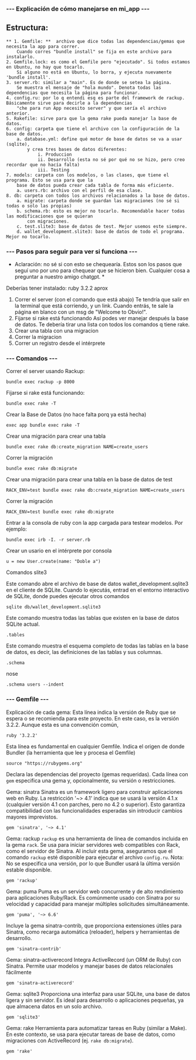 
### --- Explicación de cómo manejarse en mi_app ---

## Estructura:
    ** 1. Gemfile: **  archivo que dice todas las dependencias/gemas que necesita la app para correr.
        Cuando corres "bundle install" se fija en este archivo para instalarlo.
    2. Gemfile.lock: es como el Gemfile pero "ejecutado". Si todos estamos en Ubuntu, no hay que tocarlo. 
        Si alguno no está en Ubuntu, lo borra, y ejecuta nuevamente 'bundle install'.
    3. server.rb: similar a "main". Es de donde se setea la página. 
        Se muestra el mensaje de "hola mundo". Denota todas las dependencias que necesita la página para funcionar. 
    4. config.ru: por lo q entendi esq es parte del framework de rackup. Básicamente sirve para decirle a la dependencias
        "che para run App necesito server" y que sería el archivo anterior. 
    5. Rakefile: sirve para que la gema rake pueda manejar la base de datos.
    6. config: carpeta que tiene el archivo con la configuración de la base de datos.
        a. database.yml: define qué motor de base de datos se va a usar (sqlite), 
            y crea tres bases de datos diferentes:
                i. Produccion
                ii. Desarrollo (esta no sé por qué no se hizo, pero creo recordar que no hacía falta)
                iii. Testing 
    7. models: carpeta con los modelos, o las clases, que tiene el programa. Esto se usa para que la 
        base de datos pueda crear cada tabla de forma más eficiente. 
        a. users.rb: archivo con el perfil de esa clase. 
    8. db: carpeta con todos los archivos relacionados a la base de datos.
        a. migrate: carpeta donde se guardan las migraciones (no sé si todas o solo las propias)
        b. schema.rb: esto es mejor no tocarlo. Recomendable hacer todas las modificaciones que se quieran 
            con migraciones. 
        c. test.slite3: base de datos de test. Mejor usemos este siempre.
        d. wallet_development.slite3: base de datos de todo el programa. Mejor no tocarlo.

 
 
### --- Pasos para seguir para ver si funciona ---

* Aclaración: no sé si con esto se chequearía. Estos son los pasos que seguí uno por uno para chequear que se hicieron bien. Cualquier cosa a preguntar a nuestro amigo chatgpt. *

Deberías tener instalado: ruby 3.2.2 aprox


1. Correr el server (con el comando que está abajo)
    Te tendría que salir en la terminal que está corriendo, y un link. Cuando entrás, te sale la página en blanco con un msg de "Welcome to Obvio!".
2. Fijarse si rake está funcionando
    Así podes ver manejar después la base de datos. Te debería tirar una lista con todos los comandos q tiene rake. 
3. Crear una tabla con una migracion
4. Correr la migracion
5. Correr un registro desde el intérprete

### --- Comandos ---

Correr el server usando Rackup:
```Terminal
bundle exec rackup -p 8000
```

Fijarse si rake está funcionando:
```Terminal
bundle exec rake -T
```

Crear la Base de Datos (no hace falta porq ya está hecha)
```Terminal
exec app bundle exec rake -T
```

Crear una migración para crear una tabla
```Terminal
bundle exec rake db:create_migration NAME=create_users
```

Correr la migración
```Terminal
bundle exec rake db:migrate
```

Crear una migración para crear una tabla en la base de datos de test
```
RACK_ENV=test bundle exec rake db:create_migration NAME=create_users
```

Correr la migración
```Terminal
RACK_ENV=test bundle exec rake db:migrate
```

Entrar a la consola de ruby con la app cargada para testear modelos.
Por ejemplo:
```Terminal
bundle exec irb -I. -r server.rb
```

Crear un usario en el intérprete por consola
```
u = new User.create(name: "Doble a")
```

Comandos slite3

Este comando abre el archivo de base de datos wallet_development.sqlite3 en el cliente de SQLite. Cuando lo ejecutás,
 entrad en el entorno interactivo de SQLite, donde puedes ejecutar otros comandos
```Terminal
sqlite db/wallet_development.sqlite3
```

Este comando muestra todas las tablas que existen en la base de datos SQLite actual. 
```
.tables
```  

Este comando muestra el esquema completo de todas las tablas en la base de datos,
 es decir, las definiciones de las tablas y sus columnas.
```  
.schema
```  

nose
```  
.schema users --indent
```

### --- Gemfile ---

Explicación de cada gema:
Esta línea indica la versión de Ruby que se espera o se recomienda para este proyecto.
En este caso, es la versión 3.2.2. Aunque esta es una convención común,
```
ruby '3.2.2'
```

Esta línea es fundamental en cualquier Gemfile.
Indica el origen de donde Bundler (la herramienta que lee y procesa el Gemfile)
```
source "https://rubygems.org"
```
Declara las dependencias del proyecto (gemas requeridas).
Cada línea con `gem` especifica una gema y, opcionalmente, su versión o restricciones.

Gema: sinatra
Sinatra es un framework ligero para construir aplicaciones web en Ruby.
La restricción '~> 4.1' indica que se usará la versión 4.1.x (cualquier versión 4.1 con parches, pero no 4.2 o superior).
Esto garantiza compatibilidad con las funcionalidades esperadas sin introducir cambios mayores imprevistos.
```
gem 'sinatra', '~> 4.1'
```

Gema: rackup
`rackup` es una herramienta de línea de comandos incluida en la gema `rack`.
Se usa para iniciar servidores web compatibles con Rack, como el servidor de Sinatra.
Al incluir esta gema, aseguramos que el comando `rackup` esté disponible para ejecutar el archivo `config.ru`.
Nota: No se especifica una versión, por lo que Bundler usará la última versión estable disponible.
```
gem 'rackup'
```

Gema: puma
Puma es un servidor web concurrente y de alto rendimiento para aplicaciones Ruby/Rack.
Es comúnmente usado con Sinatra por su velocidad y capacidad para manejar múltiples solicitudes simultáneamente.
```
gem 'puma', '~> 6.6'
```

Incluye la gema sinatra-contrib, que proporciona extensiones útiles para Sinatra, como recarga automática (reloader), helpers y herramientas de desarrollo.
```
gem 'sinatra-contrib'
```

Gema: sinatra-activerecord
Integra ActiveRecord (un ORM de Ruby) con Sinatra.
Permite usar modelos y manejar bases de datos relacionales fácilmente
```
gem 'sinatra-activerecord'
```

Gema: sqlite3
Proporciona una interfaz para usar SQLite, una base de datos ligera y sin servidor.
Es ideal para desarrollo o aplicaciones pequeñas, ya que almacena datos en un solo archivo.
```
gem 'sqlite3'
```

Gema: rake
Herramienta para automatizar tareas en Ruby (similar a Make).
En este contexto, se usa para ejecutar tareas de base de datos, como migraciones con ActiveRecord (ej. `rake db:migrate`).
```
gem 'rake'
```

```